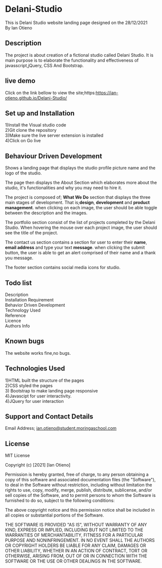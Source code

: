 # Delani-Studio
This is Delani Studio website landing page designed on the 28/12/2021<br>
By Ian Otieno

## Description
The project is about creation of a fictional studio called Delani Studio. It is main purpose is to elaborate the functionality and effectiveness of javasscript,jQuery, CSS And Bootstrap.
## live demo 
Click on the link  bellow to view the site;https:https://ian-otieno.github.io/Delani-Studio/

## Set up and Installation
1)Install the Visual studio code<br>
2)Git clone the repository<br>
3)Make sure the live server extension is installed<br>
4)Click on Go live

## Behaviour Driven Development
<p>Shows a landing page that displays the studio profile picture name and the logo of the studio.</p>
 
  <p>The page then displays the About Section which elaborates more about the studio, it's functionalities and why you may need to hire it.</p>

  <p>The project is composed of; <strong>What We Do</strong> section that displays the three main  stages of development. That is;<strong>design</strong>, <strong>development</strong> and <strong>product management</strong>. when clicking on each image, the user should be able toggle between the description and the images.</p>

  <p>The portfolio section consist of the list of projects completed by the Delani Studio. When hovering the mouse over each project image, the user should see the title of the project.</p>

  <p>The contact us section contains a section for user to enter their <strong>name</strong>,  <strong>email address</strong>  and type your text <strong>message</strong>.
 when clicking the submit button, the user is able to get an alert comprised of  their name and a thank you message.</p>

 <p>The footer section contains social media icons for studio.</p>
    

## Todo list
Description<br>
Installation Requirement<br>
Behavior Driven Development<br>
Technology Used<br>
Reference<br>
Licence<br>
Authors Info

## Known bugs
The website works fine,no bugs.

## Technologies Used
1)HTML  built the structure of the pages <br>2)CSS styled the pages <br>3) Bootstrap to make landing page responsive<br>4)Javascipt for user interactivity.<br>4)JQuery for user interaction

## Support and Contact Details
Email Address; ian.otieno@student.moringaschool.com

## License
MIT License

Copyright (c) [2021] [Ian Otieno]

Permission is hereby granted, free of charge, to any person obtaining a copy of this software and associated documentation files (the "Software"), to deal in the Software without restriction, including without limitation the rights to use, copy, modify, merge, publish, distribute, sublicense, and/or sell copies of the Software, and to permit persons to whom the Software is furnished to do so, subject to the following conditions:

The above copyright notice and this permission notice shall be included in all copies or substantial portions of the Software.

THE SOFTWARE IS PROVIDED "AS IS", WITHOUT WARRANTY OF ANY KIND, EXPRESS OR IMPLIED, INCLUDING BUT NOT LIMITED TO THE WARRANTIES OF MERCHANTABILITY, FITNESS FOR A PARTICULAR PURPOSE AND NONINFRINGEMENT. IN NO EVENT SHALL THE AUTHORS OR COPYRIGHT HOLDERS BE LIABLE FOR ANY CLAIM, DAMAGES OR OTHER LIABILITY, WHETHER IN AN ACTION OF CONTRACT, TORT OR OTHERWISE, ARISING FROM, OUT OF OR IN CONNECTION WITH THE SOFTWARE OR THE USE OR OTHER DEALINGS IN THE SOFTWARE.
